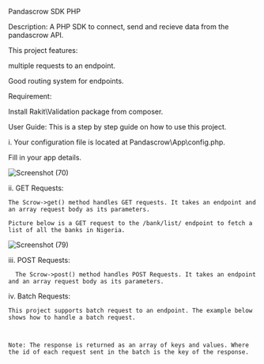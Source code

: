 Pandascrow SDK PHP

Description:
A PHP SDK to connect, send and recieve data from the pandascrow API.
 
This project features:

multiple requests to an endpoint.

Good routing system for endpoints.

Requirement:

Install Rakit\Validation package from composer.

User Guide:
This is a step by step guide on how to use this project.

i. Your configuration file is located at Pandascrow\App\config.php.

   Fill in your app details.

   
   ![Screenshot (70)](https://github.com/bofa26/pandascrow-php-sdk/assets/127630429/caf8f16e-9306-409b-9acd-2997b0d5110b)

ii. GET Requests:

    The Scrow->get() method handles GET requests. It takes an endpoint and an array request body as its parameters.
    
    Picture below is a GET request to the /bank/list/ endpoint to fetch a list of all the banks in Nigeria.    
   
   ![Screenshot (79)](https://github.com/bofa26/pandascrow-php-sdk/assets/127630429/0c1b9898-3275-4d53-9135-35374ebf0e0d)



iii. POST Requests:

      The Scrow->post() method handles POST Requests. It takes an endpoint and an array request body as its parameters.

       


iv. Batch Requests:
    
    This project supports batch request to an endpoint. The example below shows how to handle a batch request.



    Note: The response is returned as an array of keys and values. Where the id of each request sent in the batch is the key of the response.